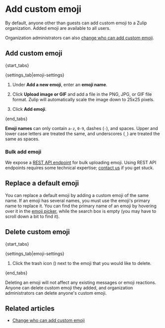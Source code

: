 # Add custom emoji

By default, anyone other than guests can add custom emoji to a Zulip organization. Added emoji
are available to all users.

Organization administrators can also
[change who can add custom emoji](/help/only-allow-admins-to-add-emoji).

## Add custom emoji

{start_tabs}

{settings_tab|emoji-settings}

1. Under **Add a new emoji**, enter an **emoji name**.

1. Click **Upload image or GIF** and add a file in the PNG, JPG, or
   GIF file format. Zulip will automatically scale the image down to
   25x25 pixels.

1. Click **Add emoji**.

{end_tabs}

**Emoji names** can only contain `a-z`, `0-9`, dashes (`-`), and spaces.
Upper and lower case letters are treated the same, and underscores (`_`)
are treated the same as spaces.

### Bulk add emoji

We expose a [REST API endpoint](/api/upload_custom_emoji) for bulk uploading
emoji. Using REST API endpoints requires some technical expertise;
[contact us](/help/contact-support) if you get stuck.

## Replace a default emoji

You can replace a default emoji by adding a custom emoji of the same
name. If an emoji has several names, you must use the emoji's primary name
to replace it. You can find the primary name of an emoji by hovering over it
in the [emoji picker](/help/emoji-and-emoticons#select-from-the-emoji-picker),
while the search box is empty (you may have to scroll down a bit to find it).

## Delete custom emoji

{start_tabs}

{settings_tab|emoji-settings}

1. Click the trash icon (<i class="fa fa-trash-o"></i>) next to the
   emoji that you would like to delete.

{end_tabs}

Deleting an emoji will not affect any existing messages or emoji
reactions. Anyone can delete custom emoji they added, and organization
administrators can delete anyone's custom emoji.

## Related articles

* [Change who can add custom emoji](/help/only-allow-admins-to-add-emoji)
